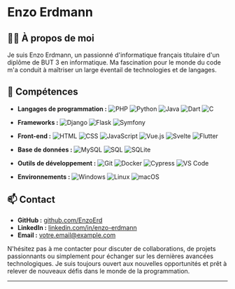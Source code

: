 # Enzo Erdmann

## 👨‍💻 À propos de moi

Je suis Enzo Erdmann, un passionné d'informatique français titulaire d'un diplôme de BUT 3 en informatique. Ma fascination pour le monde du code m'a conduit à maîtriser un large éventail de technologies et de langages.

## 🚀 Compétences

- **Langages de programmation :** 
  ![PHP](https://img.shields.io/badge/-PHP-777BB4?style=flat-square&logo=php&logoColor=white)
  ![Python](https://img.shields.io/badge/-Python-3776AB?style=flat-square&logo=python&logoColor=white)
  ![Java](https://img.shields.io/badge/-Java-007396?style=flat-square&logo=java&logoColor=white)
  ![Dart](https://img.shields.io/badge/-Dart-0175C2?style=flat-square&logo=dart&logoColor=white)
  ![C](https://img.shields.io/badge/-C-A8B9CC?style=flat-square&logo=c&logoColor=white)

- **Frameworks :** 
  ![Django](https://img.shields.io/badge/-Django-092E20?style=flat-square&logo=django&logoColor=white)
  ![Flask](https://img.shields.io/badge/-Flask-000000?style=flat-square&logo=flask&logoColor=white)
  ![Symfony](https://img.shields.io/badge/-Symfony-000000?style=flat-square&logo=symfony&logoColor=white)

- **Front-end :** 
  ![HTML](https://img.shields.io/badge/-HTML-E34F26?style=flat-square&logo=html5&logoColor=white)
  ![CSS](https://img.shields.io/badge/-CSS-1572B6?style=flat-square&logo=css3&logoColor=white)
  ![JavaScript](https://img.shields.io/badge/-JavaScript-F7DF1E?style=flat-square&logo=javascript&logoColor=black)
  ![Vue.js](https://img.shields.io/badge/-Vue.js-4FC08D?style=flat-square&logo=vue.js&logoColor=white)
  ![Svelte](https://img.shields.io/badge/-Svelte-FF3E00?style=flat-square&logo=svelte&logoColor=white)
  ![Flutter](https://img.shields.io/badge/-Flutter-02569B?style=flat-square&logo=flutter&logoColor=white)

- **Base de données :** 
  ![MySQL](https://img.shields.io/badge/-MySQL-4479A1?style=flat-square&logo=mysql&logoColor=white)
  ![SQL](https://img.shields.io/badge/-SQL-003B57?style=flat-square&logo=sql&logoColor=white)
  ![SQLite](https://img.shields.io/badge/-SQLite-003B57?style=flat-square&logo=sqlite&logoColor=white)

- **Outils de développement :** 
  ![Git](https://img.shields.io/badge/-Git-F05032?style=flat-square&logo=git&logoColor=white)
  ![Docker](https://img.shields.io/badge/-Docker-2496ED?style=flat-square&logo=docker&logoColor=white)
  ![Cypress](https://img.shields.io/badge/-Cypress-17202C?style=flat-square&logo=cypress&logoColor=white)
  ![VS Code](https://img.shields.io/badge/-VS%20Code-007ACC?style=flat-square&logo=visual-studio-code&logoColor=white)

- **Environnements :** 
  ![Windows](https://img.shields.io/badge/-Windows-0078D6?style=flat-square&logo=windows&logoColor=white)
  ![Linux](https://img.shields.io/badge/-Linux-FCC624?style=flat-square&logo=linux&logoColor=black)
  ![macOS](https://img.shields.io/badge/-macOS-000000?style=flat-square&logo=apple&logoColor=white)

## 📫 Contact

- **GitHub :** [github.com/EnzoErd](https://github.com/EnzoErd)
- **LinkedIn :** [linkedin.com/in/enzo-erdmann](https://www.linkedin.com/in/enzo-erdmann)
- **Email :** [votre.email@example.com](mailto:votre.email@example.com)

N'hésitez pas à me contacter pour discuter de collaborations, de projets passionnants ou simplement pour échanger sur les dernières avancées technologiques. Je suis toujours ouvert aux nouvelles opportunités et prêt à relever de nouveaux défis dans le monde de la programmation.

--- 
